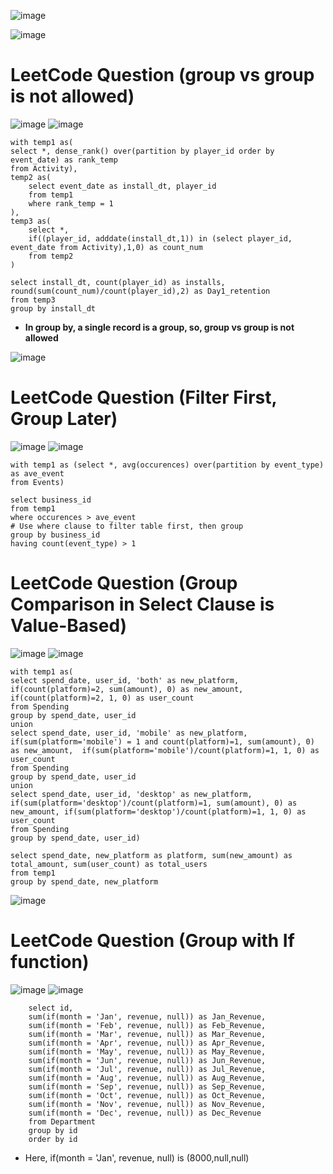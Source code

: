 ![image](https://user-images.githubusercontent.com/60442877/206933087-afe31cc4-dfb5-42f9-9766-ef083fd5b56f.png)

![image](https://user-images.githubusercontent.com/60442877/206933193-723d8183-70f3-49fb-b4ae-baeb8fde8b7a.png)

# LeetCode Question (group vs group is not allowed)

![image](https://user-images.githubusercontent.com/60442877/220369884-a4b9d659-89f4-45ef-97fe-09dbe1403d52.png)
![image](https://user-images.githubusercontent.com/60442877/220369912-d4852ae5-879b-4ec8-98d7-3a47130b54ff.png)

    with temp1 as(
    select *, dense_rank() over(partition by player_id order by event_date) as rank_temp
    from Activity),
    temp2 as(
        select event_date as install_dt, player_id
        from temp1
        where rank_temp = 1
    ),
    temp3 as(
        select *,
        if((player_id, adddate(install_dt,1)) in (select player_id, event_date from Activity),1,0) as count_num
        from temp2
    )

    select install_dt, count(player_id) as installs, round(sum(count_num)/count(player_id),2) as Day1_retention
    from temp3
    group by install_dt

* __In group by, a single record is a group, so, group vs group is not allowed__

![image](https://user-images.githubusercontent.com/60442877/220374460-7378b066-0f2a-47c2-aa11-6c63b28dc257.png)

# LeetCode Question (Filter First, Group Later)

![image](https://user-images.githubusercontent.com/60442877/220408343-25b5765d-f4fa-4fdc-941b-385e492fbf3f.png)
![image](https://user-images.githubusercontent.com/60442877/220408378-0b249604-dd3e-41a8-8533-2f1ac98986fe.png)

    with temp1 as (select *, avg(occurences) over(partition by event_type) as ave_event
    from Events)

    select business_id
    from temp1
    where occurences > ave_event
    # Use where clause to filter table first, then group
    group by business_id
    having count(event_type) > 1

# LeetCode Question (Group Comparison in Select Clause is Value-Based)

![image](https://user-images.githubusercontent.com/60442877/220463601-7f4266ac-cfb3-44ff-89e1-edff1c4302be.png)
![image](https://user-images.githubusercontent.com/60442877/220463627-8afd09bf-b36b-46cd-b008-85c929c79306.png)

    with temp1 as(
    select spend_date, user_id, 'both' as new_platform, if(count(platform)=2, sum(amount), 0) as new_amount, if(count(platform)=2, 1, 0) as user_count
    from Spending
    group by spend_date, user_id
    union
    select spend_date, user_id, 'mobile' as new_platform, if(sum(platform='mobile') = 1 and count(platform)=1, sum(amount), 0) as new_amount,  if(sum(platform='mobile')/count(platform)=1, 1, 0) as user_count
    from Spending
    group by spend_date, user_id
    union
    select spend_date, user_id, 'desktop' as new_platform, if(sum(platform='desktop')/count(platform)=1, sum(amount), 0) as new_amount, if(sum(platform='desktop')/count(platform)=1, 1, 0) as user_count
    from Spending
    group by spend_date, user_id)

    select spend_date, new_platform as platform, sum(new_amount) as total_amount, sum(user_count) as total_users
    from temp1
    group by spend_date, new_platform

![image](https://user-images.githubusercontent.com/60442877/220464584-ed8b97e2-df1a-48c9-84e8-1289670b5d24.png)


# LeetCode Question (Group with If function)

![image](https://user-images.githubusercontent.com/60442877/220686974-971f24df-8a6f-45d7-a740-7d54b3bfb6fa.png)
![image](https://user-images.githubusercontent.com/60442877/220687055-c1aea52a-8b6c-464c-bcdd-20bcc4b364fa.png)

        select id, 
        sum(if(month = 'Jan', revenue, null)) as Jan_Revenue, 
        sum(if(month = 'Feb', revenue, null)) as Feb_Revenue,
        sum(if(month = 'Mar', revenue, null)) as Mar_Revenue,
        sum(if(month = 'Apr', revenue, null)) as Apr_Revenue,
        sum(if(month = 'May', revenue, null)) as May_Revenue,
        sum(if(month = 'Jun', revenue, null)) as Jun_Revenue,
        sum(if(month = 'Jul', revenue, null)) as Jul_Revenue,
        sum(if(month = 'Aug', revenue, null)) as Aug_Revenue,
        sum(if(month = 'Sep', revenue, null)) as Sep_Revenue,
        sum(if(month = 'Oct', revenue, null)) as Oct_Revenue,
        sum(if(month = 'Nov', revenue, null)) as Nov_Revenue,
        sum(if(month = 'Dec', revenue, null)) as Dec_Revenue
        from Department
        group by id
        order by id

* Here, if(month = 'Jan', revenue, null) is (8000,null,null)



